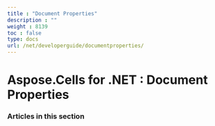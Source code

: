 ```yaml
---
title : "Document Properties" 
description : "" 
weight : 8139 
toc : false
type: docs
url: /net/developerguide/documentproperties/
---
```


# Aspose.Cells for .NET : Document Properties


### Articles in this section

           

 


